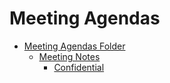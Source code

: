 # Meeting Agendas

* [Meeting Agendas Folder](https://drive.google.com/drive/folders/0Bw5iAwk7Jq6TUDYwcnJpcm1FM1U)
  * [Meeting Notes](https://drive.google.com/drive/folders/0Bw5iAwk7Jq6TaDBWanlxV18tMjg)
    * [Confidential](https://drive.google.com/drive/folders/0Bw5iAwk7Jq6TNlVpdzVsX2FNY3M)

